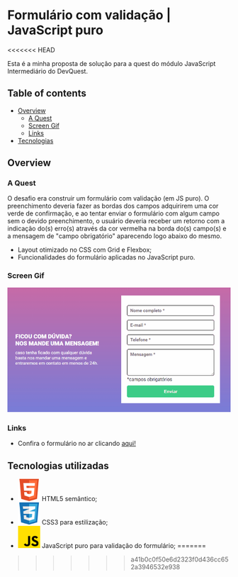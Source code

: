 # Formulário com validação | JavaScript puro
<<<<<<< HEAD

Esta é a minha proposta de solução para a quest do módulo JavaScript Intermediário do DevQuest.

## Table of contents

- [Overview](#overview)
  - [A Quest](#a-quest)
  - [Screen Gif](#screen-gif)
  - [Links](#links)
- [Tecnologias](#tecnologias-utilizadas)

## Overview

###  A Quest

O desafio era construir um formulário com validação (em JS puro). O preenchimento deveria fazer as bordas dos campos adquirirem uma cor verde de confirmação, e ao tentar enviar o formulário com algum campo sem o devido preenchimento, o usuário deveria receber um retorno com a indicação do(s) erro(s) através da cor vermelha na borda do(s) campo(s) e a mensagem de "campo obrigatório" aparecendo logo abaixo do mesmo.

- Layout otimizado no CSS com Grid e Flexbox;
- Funcionalidades do formulário aplicadas no JavaScript puro.

### Screen Gif

<img src="./assets/img/screen gif.gif" alt="Captura de tela com demonstração de funcionalidade" />

### Links

- Confira o formulário no ar clicando [aqui!](https://guihcastro.github.io/Formulario-Com-Validacao-JS-Puro/)

## Tecnologias utilizadas

- <img src="./assets/img/trofeu.png" alt="HTML5 Icon" width="50px"/> HTML5 semântico;
- <img src="./assets/img/social.png" alt="CSS3 Icon" width="50px"/> CSS3 para estilização;
- <img src="./assets/img/js.png" alt="JavaScript Icon" width="50px"/> JavaScript puro para validação do formulário;
=======
>>>>>>> a41b0c0f50e6d2323f0d436cc652a3946532e938
